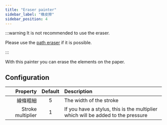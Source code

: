 ```yaml
---
title: "Eraser painter"
sidebar_label: "橡皮擦"
sidebar_position: 4
---
```



:::warning It is not recommended to use the eraser.

Please use the [path eraser](path_eraser) if it is possible.

:::

With this painter you can erase the elements on the paper.

## Configuration

|          Property | Default | Description                                                                      |
| -----------------:|:-------:|:-------------------------------------------------------------------------------- |
|              線條粗細 |    5    | The width of the stroke                                                          |
| Stroke multiplier |    1    | If you have a stylus, this is the multiplier which will be added to the pressure |
